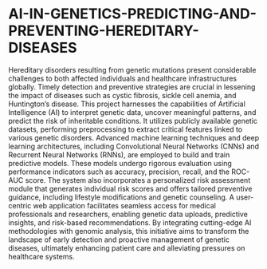 # AI-IN-GENETICS-PREDICTING-AND-PREVENTING-HEREDITARY-DISEASES
Hereditary disorders resulting from genetic mutations present considerable challenges to both affected individuals and healthcare infrastructures globally. Timely detection and preventive strategies are crucial in lessening the impact of diseases such as cystic fibrosis, sickle cell anemia, and Huntington’s disease. This project harnesses the capabilities of Artificial Intelligence (AI) to interpret genetic data, uncover meaningful patterns, and predict the risk of inheritable conditions. It utilizes publicly available genetic datasets, performing preprocessing to extract critical features linked to various genetic disorders. Advanced machine learning techniques and deep learning architectures, including Convolutional Neural Networks (CNNs) and Recurrent Neural Networks (RNNs), are employed to build and train predictive models. These models undergo rigorous evaluation using performance indicators such as accuracy, precision, recall, and the ROC-AUC score. The system also incorporates a personalized risk assessment module that generates individual risk scores and offers tailored preventive guidance, including lifestyle modifications and genetic counseling. A user-centric web application facilitates seamless access for medical professionals and researchers, enabling genetic data uploads, predictive insights, and risk-based recommendations. By integrating cutting-edge AI methodologies with genomic analysis, this initiative aims to transform the landscape of early detection and proactive management of genetic diseases, ultimately enhancing patient care and alleviating pressures on healthcare systems.
